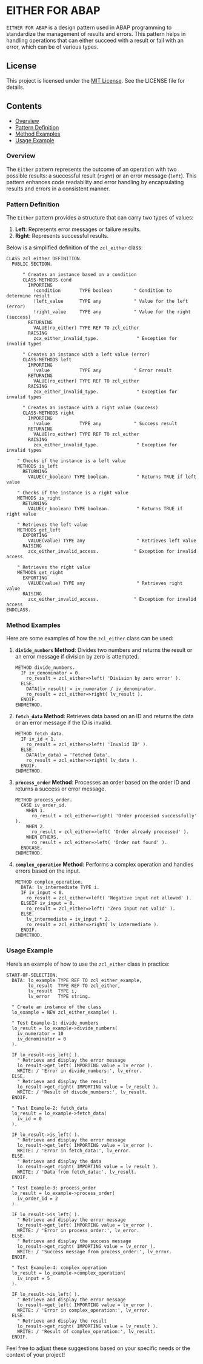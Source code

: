 # EITHER FOR ABAP

`EITHER FOR ABAP` is a design pattern used in ABAP programming to standardize the management of results and errors. This pattern helps in handling operations that can either succeed with a result or fail with an error, which can be of various types.

## License

This project is licensed under the [MIT License](LICENSE). See the LICENSE file for details.

## Contents

- [Overview](#overview)
- [Pattern Definition](#pattern-definition)
- [Method Examples](#method-examples)
- [Usage Example](#usage-example)

### Overview

The `Either` pattern represents the outcome of an operation with two possible results: a successful result (`right`) or an error message (`left`). This pattern enhances code readability and error handling by encapsulating results and errors in a consistent manner.

### Pattern Definition

The `Either` pattern provides a structure that can carry two types of values:

1. **Left**: Represents error messages or failure results.
2. **Right**: Represents successful results.

Below is a simplified definition of the `zcl_either` class:

```abap
CLASS zcl_either DEFINITION.
  PUBLIC SECTION.

      " Creates an instance based on a condition
      CLASS-METHODS cond
        IMPORTING
          !condition       TYPE boolean        " Condition to determine result
          !left_value      TYPE any            " Value for the left (error)
          !right_value     TYPE any            " Value for the right (success)
        RETURNING
          VALUE(ro_either) TYPE REF TO zcl_either
        RAISING
          zcx_either_invalid_type.              " Exception for invalid types

      " Creates an instance with a left value (error)
      CLASS-METHODS left
        IMPORTING
          !value           TYPE any            " Error result
        RETURNING
          VALUE(ro_either) TYPE REF TO zcl_either
        RAISING
          zcx_either_invalid_type.              " Exception for invalid types

      " Creates an instance with a right value (success)
      CLASS-METHODS right
        IMPORTING
          !value           TYPE any            " Success result
        RETURNING
          VALUE(ro_either) TYPE REF TO zcl_either
        RAISING
          zcx_either_invalid_type.              " Exception for invalid types

    " Checks if the instance is a left value
    METHODS is_left
      RETURNING
        VALUE(r_boolean) TYPE boolean.          " Returns TRUE if left value

    " Checks if the instance is a right value
    METHODS is_right
      RETURNING
        VALUE(r_boolean) TYPE boolean.          " Returns TRUE if right value

    " Retrieves the left value
    METHODS get_left
      EXPORTING
        VALUE(value) TYPE any                   " Retrieves left value
      RAISING
        zcx_either_invalid_access.             " Exception for invalid access

    " Retrieves the right value
    METHODS get_right
      EXPORTING
        VALUE(value) TYPE any                   " Retrieves right value
      RAISING
        zcx_either_invalid_access.             " Exception for invalid access
ENDCLASS.
```

### Method Examples

Here are some examples of how the `zcl_either` class can be used:

1. **`divide_numbers` Method**: Divides two numbers and returns the result or an error message if division by zero is attempted.

   ```abap
   METHOD divide_numbers.
     IF iv_denominator = 0.
       ro_result = zcl_either=>left( 'Division by zero error' ).
     ELSE.
       DATA(lv_result) = iv_numerator / iv_denominator.
       ro_result = zcl_either=>right( lv_result ).
     ENDIF.
   ENDMETHOD.
   ```

2. **`fetch_data` Method**: Retrieves data based on an ID and returns the data or an error message if the ID is invalid.

   ```abap
   METHOD fetch_data.
     IF iv_id < 1.
       ro_result = zcl_either=>left( 'Invalid ID' ).
     ELSE.
       DATA(lv_data) = 'Fetched Data'.
       ro_result = zcl_either=>right( lv_data ).
     ENDIF.
   ENDMETHOD.
   ```

3. **`process_order` Method**: Processes an order based on the order ID and returns a success or error message.

   ```abap
   METHOD process_order.
     CASE iv_order_id.
       WHEN 1.
         ro_result = zcl_either=>right( 'Order processed successfully' ).
       WHEN 2.
         ro_result = zcl_either=>left( 'Order already processed' ).
       WHEN OTHERS.
         ro_result = zcl_either=>left( 'Order not found' ).
     ENDCASE.
   ENDMETHOD.
   ```

4. **`complex_operation` Method**: Performs a complex operation and handles errors based on the input.

   ```abap
   METHOD complex_operation.
     DATA: lv_intermediate TYPE i.
     IF iv_input < 0.
       ro_result = zcl_either=>left( 'Negative input not allowed' ).
     ELSEIF iv_input = 0.
       ro_result = zcl_either=>left( 'Zero input not valid' ).
     ELSE.
       lv_intermediate = iv_input * 2.
       ro_result = zcl_either=>right( lv_intermediate ).
     ENDIF.
   ENDMETHOD.
   ```

### Usage Example

Here’s an example of how to use the `zcl_either` class in practice:

```abap
START-OF-SELECTION.
  DATA: lo_example TYPE REF TO zcl_either_example,
        lo_result  TYPE REF TO zcl_either,
        lv_result  TYPE i,
        lv_error   TYPE string.

  " Create an instance of the class
  lo_example = NEW zcl_either_example( ).

  " Test Example-1: divide_numbers
  lo_result = lo_example->divide_numbers(
    iv_numerator = 10
    iv_denominator = 0
  ).

  IF lo_result->is_left( ).
    " Retrieve and display the error message
    lo_result->get_left( IMPORTING value = lv_error ).
    WRITE: / 'Error in divide_numbers:', lv_error.
  ELSE.
    " Retrieve and display the result
    lo_result->get_right( IMPORTING value = lv_result ).
    WRITE: / 'Result of divide_numbers:', lv_result.
  ENDIF.

  " Test Example-2: fetch_data
  lo_result = lo_example->fetch_data(
    iv_id = 0
  ).

  IF lo_result->is_left( ).
    " Retrieve and display the error message
    lo_result->get_left( IMPORTING value = lv_error ).
    WRITE: / 'Error in fetch_data:', lv_error.
  ELSE.
    " Retrieve and display the data
    lo_result->get_right( IMPORTING value = lv_result ).
    WRITE: / 'Data from fetch_data:', lv_result.
  ENDIF.

  " Test Example-3: process_order
  lo_result = lo_example->process_order(
    iv_order_id = 2
  ).

  IF lo_result->is_left( ).
    " Retrieve and display the error message
    lo_result->get_left( IMPORTING value = lv_error ).
    WRITE: / 'Error in process_order:', lv_error.
  ELSE.
    " Retrieve and display the success message
    lo_result->get_right( IMPORTING value = lv_error ).
    WRITE: / 'Success message from process_order:', lv_error.
  ENDIF.

  " Test Example-4: complex_operation
  lo_result = lo_example->complex_operation(
    iv_input = 5
  ).

  IF lo_result->is_left( ).
    " Retrieve and display the error message
    lo_result->get_left( IMPORTING value = lv_error ).
    WRITE: / 'Error in complex_operation:', lv_error.
  ELSE.
    " Retrieve and display the result
    lo_result->get_right( IMPORTING value = lv_result ).
    WRITE: / 'Result of complex_operation:', lv_result.
  ENDIF.
```

Feel free to adjust these suggestions based on your specific needs or the context of your project!
